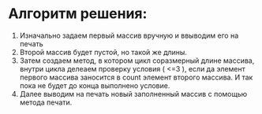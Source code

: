 # Алгоритм решения:

1. Изначально задаем первый массив вручную и ввыводим его на печать
2. Второй массив будет пустой, но такой же длины.
3. Затем создаем метод, в котором цикл соразмерный длине массива, внутри цикла делеаем проверку условия ( <=3 ), если да элемент первого массива заносится в count элемент второго массива. И так пока не будет до конца выполнено условие.
4. Далее выводим на печать новый заполненный массив с помощью метода печати.